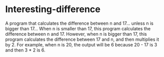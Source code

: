 # Interesting-difference
A program that calculates the difference between n and 17... unless n is bigger than 17...
When n is smaller than 17, this program calculates the difference between n and 17.
However, when n is bigger than 17, this program calculates the difference between 17 and n, and then multiplies it by 2.
For example, when n is 20, the output will be 6 because 20 - 17 is 3 and then 3 * 2 is 6.
